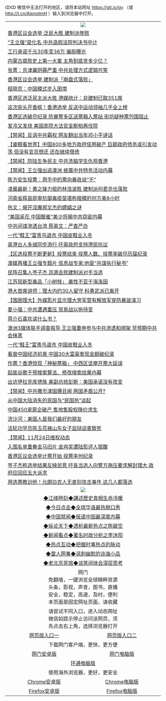 ↀↀ 微信中无法打开的地区，请将本站网址 https://git.io/gy （或 http://t.cn/AipnotmH ）输入到浏览器中打开。 

 <table>

  <tr>
    <td colspan="2" align=center><img src="https://cdn.jsdelivr.net/gh/gyoupiodf/im1/20190822-2.jpg"></td>
 </tr>

<tr><td colspan="2" align="left"><a href="https://xball.casa/oo.aspx?name=c1099043&key=eqxowaguscvmxdgc&from=gy">香港区议会选举 泛民大胜 建制派惨败</a></td></tr>
<tr><td colspan="2" align="left"><a href="https://xball.casa/oo.aspx?name=c1099045&key=eqxowaguscvmxdgc&from=gy">“王立强”是化名 中共造假法院判决书中计</a></td></tr>
<tr><td colspan="2" align="left"><a href="https://xball.casa/oo.aspx?name=c1099036&key=eqxowaguscvmxdgc&from=gy">工行承诺千元30年变36万 骗局曝光</a></td></tr>
<tr><td colspan="2" align="left"><a href="https://xball.casa/oo.aspx?name=c1099040&key=eqxowaguscvmxdgc&from=gy">内蒙古腐败史上第一大案 主角到底贪多少亿？</a></td></tr>
<tr><td colspan="2" align="left"><a href="https://xball.casa/oo.aspx?name=c1099047&key=eqxowaguscvmxdgc&from=gy">张菁：京津冀阴霾严重 中共处理方式逻辑可笑</a></td></tr>
<tr><td colspan="2" align="left"><a href="https://xball.casa/oo.aspx?name=c1099051&key=eqxowaguscvmxdgc&from=gy">香港区议会选举 建制派「崩盘式落败」</a></td></tr>
<tr><td colspan="2" align="left"><a href="https://xball.casa/oo.aspx?name=c1099041&key=eqxowaguscvmxdgc&from=gy">程晓农：中国模式步入困境</a></td></tr>
<tr><td colspan="2" align="left"><a href="https://xball.casa/oo.aspx?name=c1099055&key=eqxowaguscvmxdgc&from=gy">香港区选泛民主派大胜 港媒统计：非建制已取351席</a></td></tr>
<tr><td colspan="2" align="left"><a href="https://xball.casa/oo.aspx?name=c1099054&key=eqxowaguscvmxdgc&from=gy">这次街头开香槟！香港选举 反送中运动领袖几乎全上榜</a></td></tr>
<tr><td colspan="2" align="left"><a href="https://xball.casa/oo.aspx?name=c1099038&key=eqxowaguscvmxdgc&from=gy">香港区选破尽纪录 防暴警多区送票箱入票站 街坊疑种票包围阻止</a></td></tr>
<tr><td colspan="2" align="left"><a href="https://xball.casa/oo.aspx?name=c1099042&key=eqxowaguscvmxdgc&from=gy">发冷又发烧 美国高院大法官金斯柏再住院</a></td></tr>
<tr><td colspan="2" align="left"><a href="https://xball.casa/oo.aspx?name=c1099053&key=eqxowaguscvmxdgc&from=gy">【禁闻】反讽中共霸权 网友翻出当年邓小平讲话</a></td></tr>
<tr><td colspan="2" align="left"><a href="https://xball.casa/oo.aspx?name=c1099050&key=eqxowaguscvmxdgc&from=gy">【睿眼看世界】中国800多地方政府信用破产 巨额政府债务或引发动荡 但没有官员想还 还在继续借债</a></td></tr>
<tr><td colspan="2" align="left"><a href="https://xball.casa/oo.aspx?name=c1099046&key=eqxowaguscvmxdgc&from=gy">【禁闻】防陆生争民主 中共洗脑学生仇视香港</a></td></tr>
<tr><td colspan="2" align="left"><a href="https://xball.casa/oo.aspx?name=c1099048&key=eqxowaguscvmxdgc&from=gy">【禁闻】王立强出逃澳洲 披露中共特务活动内幕</a></td></tr>
<tr><td colspan="2" align="left"><a href="https://xball.casa/oo.aspx?name=c1099032&key=eqxowaguscvmxdgc&from=gy">陈方安生投票：用手中的票向暴政说“不”</a></td></tr>
<tr><td colspan="2" align="left"><a href="https://xball.casa/oo.aspx?name=c1099031&key=eqxowaguscvmxdgc&from=gy">凌晨最新！黄之锋力挺的林浩波胜 建制派何君尧也落败</a></td></tr>
<tr><td colspan="2" align="left"><a href="https://xball.casa/oo.aspx?name=c1099049&key=eqxowaguscvmxdgc&from=gy">河南省辉县庭审抗御毒疫苗堪称楷模的何方美8小时</a></td></tr>
<tr><td colspan="2" align="left"><a href="https://xball.casa/oo.aspx?name=c1099026&key=eqxowaguscvmxdgc&from=gy">热文：揭开淫魔郑文杰的嫖娼之谜</a></td></tr>
<tr><td colspan="2" align="left"><a href="https://xball.casa/oo.aspx?name=c1099052&key=eqxowaguscvmxdgc&from=gy">“美国采花 中国酿蜜”美少将揭中共窃密内幕</a></td></tr>
<tr><td colspan="2" align="left"><a href="https://xball.casa/oo.aspx?name=c1098978&key=eqxowaguscvmxdgc&from=gy">中共间谍渗透台湾 蔡英文：严查严办</a></td></tr>
<tr><td colspan="2" align="left"><a href="https://xball.casa/oo.aspx?name=c1099039&key=eqxowaguscvmxdgc&from=gy">一代“鞋王”富贵鸟退市 中国皮鞋业入冬</a></td></tr>
<tr><td colspan="2" align="left"><a href="https://xball.casa/oo.aspx?name=c1099044&key=eqxowaguscvmxdgc&from=gy">英港台人多城同步游行 吁英政府支持港民抗议</a></td></tr>
<tr><td colspan="2" align="left"><a href="https://xball.casa/oo.aspx?name=c1099034&key=eqxowaguscvmxdgc&from=gy">【区选投票不断更新】投票结束 投票人数、投票率破尽历届纪录</a></td></tr>
<tr><td colspan="2" align="left"><a href="https://xball.casa/oo.aspx?name=c1099017&key=eqxowaguscvmxdgc&from=gy">澳媒再播王立强专题片 信息战专家:他是“共谍执行秘书”</a></td></tr>
<tr><td colspan="2" align="left"><a href="https://xball.casa/oo.aspx?name=c1099037&key=eqxowaguscvmxdgc&from=gy">民阵召集人岑子杰 沥源击败建制派对手当选</a></td></tr>
<tr><td colspan="2" align="left"><a href="https://xball.casa/oo.aspx?name=c1099021&key=eqxowaguscvmxdgc&from=gy">江苏现新型毒品「小树枝」 毒性不亚于海洛因</a></td></tr>
<tr><td colspan="2" align="left"><a href="https://xball.casa/oo.aspx?name=c1099024&key=eqxowaguscvmxdgc&from=gy">港大首席讲师：理大内约30人留守 料勇武派已离开</a></td></tr>
<tr><td colspan="2" align="left"><a href="https://xball.casa/oo.aspx?name=c1099033&key=eqxowaguscvmxdgc&from=gy">【围困理大】外媒影片显示理大旁军营有解放军穿防暴装演习</a></td></tr>
<tr><td colspan="2" align="left"><a href="https://xball.casa/oo.aspx?name=c1099016&key=eqxowaguscvmxdgc&from=gy">夏小强：中共遭遇重压 贸易战以拖待变</a></td></tr>
<tr><td colspan="2" align="left"><a href="https://xball.casa/oo.aspx?name=c1099035&key=eqxowaguscvmxdgc&from=gy">蒋介石喜欢读什么书？</a></td></tr>
<tr><td colspan="2" align="left"><a href="https://xball.casa/oo.aspx?name=c1099022&key=eqxowaguscvmxdgc&from=gy">澳洲3媒体联手调查报导 王立强重申参与中共渗透和绑架 早预期中共会抹黑</a></td></tr>
<tr><td colspan="2" align="left"><a href="https://xball.casa/oo.aspx?name=c1099028&key=eqxowaguscvmxdgc&from=gy">一代“鞋王”富贵鸟退市 中国皮鞋业入冬</a></td></tr>
<tr><td colspan="2" align="left"><a href="https://xball.casa/oo.aspx?name=c1099025&key=eqxowaguscvmxdgc&from=gy">看衰中国经济前景 中国30大富豪套现金额破纪录</a></td></tr>
<tr><td colspan="2" align="left"><a href="https://xball.casa/oo.aspx?name=c1099020&key=eqxowaguscvmxdgc&from=gy">作票？香港惊现「神秘票箱」 中西区坚摩开票大延误</a></td></tr>
<tr><td colspan="2" align="left"><a href="https://xball.casa/oo.aspx?name=c1099027&key=eqxowaguscvmxdgc&from=gy">起底谷歌干预搜索算法、修改搜索结果内幕</a></td></tr>
<tr><td colspan="2" align="left"><a href="https://xball.casa/oo.aspx?name=c1099023&key=eqxowaguscvmxdgc&from=gy">出访伊拉克库德族 美副总统彭斯︰美国承诺没有改变</a></td></tr>
<tr><td colspan="2" align="left"><a href="https://xball.casa/oo.aspx?name=c1099064&key=eqxowaguscvmxdgc&from=gy">【禁闻】中共撒币津国爆丑闻 两国矛盾公开?</a></td></tr>
<tr><td colspan="2" align="left"><a href="https://xball.casa/oo.aspx?name=c1099062&key=eqxowaguscvmxdgc&from=gy">从中国大陆消失的民国与“民国热”谈起</a></td></tr>
<tr><td colspan="2" align="left"><a href="https://xball.casa/oo.aspx?name=c1099060&key=eqxowaguscvmxdgc&from=gy">中国450家房企破产 售地售股权降价求生</a></td></tr>
<tr><td colspan="2" align="left"><a href="https://xball.casa/oo.aspx?name=c1099061&key=eqxowaguscvmxdgc&from=gy">流沙河：美国人是我们最好的朋友</a></td></tr>
<tr><td colspan="2" align="left"><a href="https://xball.casa/oo.aspx?name=c1099015&key=eqxowaguscvmxdgc&from=gy">法轮功学员陈玉花被山东女子监狱迫害致死</a></td></tr>
<tr><td colspan="2" align="left"><a href="https://xball.casa/oo.aspx?name=c1099063&key=eqxowaguscvmxdgc&from=gy">【禁闻】11月24日维权动态</a></td></tr>
<tr><td colspan="2" align="left"><a href="https://xball.casa/oo.aspx?name=c1099059&key=eqxowaguscvmxdgc&from=gy">入围名单重叠金马旧片 金鸡奖遭陆影评人狠酸</a></td></tr>
<tr><td colspan="2" align="left"><a href="https://xball.casa/oo.aspx?name=c1099058&key=eqxowaguscvmxdgc&from=gy">香港区议会选举计票开始 投票率创纪录</a></td></tr>
<tr><td colspan="2" align="left"><a href="https://xball.casa/oo.aspx?name=c1099065&key=eqxowaguscvmxdgc&from=gy">岑子杰称选举结果反映民意 吁各当选人向警方施压要求解封理大 政府应回应五大诉求</a></td></tr>
<tr><td colspan="2" align="left"><a href="https://xball.casa/oo.aspx?name=c1099066&key=eqxowaguscvmxdgc&from=gy">用选票教训他！元朗白衣人无差别攻击事件 这几人都落选</a></td></tr>

 <tr>
   <td colspan="2" align=center><img src="https://cdn.jsdelivr.net/gh/gyoupiodf/im1/jf-1.jpg"></td>
  </tr>
   <tr>
   <td colspan="2" align=center> 
<a href="https://xball.casa/oo.aspx?name=c922850&key=eqxowaguscvmxdgc&from=gy&tag=9877">◆江峰時刻◆講述歷史真相生命冷暖</a><br/>
    </td>
  </tr>
   <tr>
   <td colspan="2" align=center> 
<a href="https://xball.casa/oo.aspx?name=c816850&key=eqxowaguscvmxdgc&from=gy&tag=9877">◆今日点击◆全球华语最热脱口秀</a><br/>
    </td>
  </tr>
  <tr>
  <td colspan="2" align=center>
<a href="https://xball.casa/oo.aspx?name=c816860&key=eqxowaguscvmxdgc&from=gy&tag=99733110">◆中国禁闻◆报道中国最深度内幕</a><br/>
   </tr>
  <tr>
     <td colspan="2" align=center>
<a href="https://xball.casa/oo.aspx?name=c816855&key=eqxowaguscvmxdgc&from=gy&tag=997110">◆纵论天下◆透析最新热点之陈破空</a><br/>
   </tr>
   <tr>
      <td colspan="2" align=center>
<a href="https://xball.casa/oo.aspx?name=c838308&key=eqxowaguscvmxdgc&from=gy&tag=9973110">◆新闻看点◆著名时政分析之李沐阳</a><br/>
   </tr>
   <tr>
     <td colspan="2" align=center>
<a href="https://xball.casa/oo.aspx?name=c816852&key=eqxowaguscvmxdgc&from=gy&tag=9733110">◆热点互动◆把握时事热点的脉动</a><br/>
   </tr>
   <tr>
      <td colspan="2" align=center>
<a href="https://xball.casa/oo.aspx?name=c816694&key=eqxowaguscvmxdgc&from=gy&tag=93310">◆雷人网事◆讽刺幽默的诙谐小品</a><br/>
   </tr>
   <tr>
    <td colspan="2" align=center>
<a href="https://xball.casa/oo.aspx?name=c816650&key=eqxowaguscvmxdgc&from=gy&tag=9973110">◆老北京茶馆◆谈笑间体会深层思考</a><br/>
   </tr>

  <tr>
    <td colspan="2" align="center">网门<br/>免翻墙，一键浏览全球精粹资源<br/>头条，影视，声音，图书，直播<br/>安全，稳定，高速，及时，便利<br/>本页面是固定网址页面，请收藏</td>
  <tr>
  <tr>
    <td colspan="2" align="center">请尝试不同入口，进入动态网址<br/>微信如提示停止访问该网页，须<br/>先点击右上角，选择浏览器打开</td>
  <tr>
  <tr>
    <td align="center"><a href="https://xblue.casa/oo.aspx?key=sgbqkopuejmcoyak&from=gy">网页版入口一</a></td>
    <td align="center"><a href="https://xblue.casa/oo.aspx?key=sgbqkopuejmcoyak&from=gy">网页版入口二</a></td>
  </tr>
  <tr>
    <td colspan="2" align="center">下载网门客户端，更快，更方便</td>
  <tr>
  <tr>
    <td align="center"><a href="https://gitlab.com/ogate2/up/raw/master/_/oGatea.apk">网门安卓版</a></td>
    <td align="center"><a href="https://gitlab.com/ogate2/up/raw/master/_/oGate.zip">网门电脑版</a></td>
  </tr>
  <tr>
    <td colspan="2" align="center"><a href="https://gitlab.com/ogate2/up/raw/master/_/oPipe.zip">环通电脑版</a></td>
  </tr>
  <tr>
    <td colspan="2" align="center">使用海外浏览器，更好，更安全</td>
  <tr>
  <tr>
    <td align="center"><a href="https://gitlab.com/ogate2/up/raw/master/_/Chrome.apk">Chrome安卓版</a></td>
    <td align="center"><a href="https://gitlab.com/ogate2/up/raw/master/_/Chrome.zip">Chrome电脑版</a></td>
  </tr>
  <tr>
    <td align="center"><a href="https://gitlab.com/ogate2/up/raw/master/_/Firefox.apk">Firefox安卓版</a></td>
    <td align="center"><a href="https://gitlab.com/ogate2/up/raw/master/_/Firefox.zip">Firefox电脑版</a></td>
  </tr>

</table>

